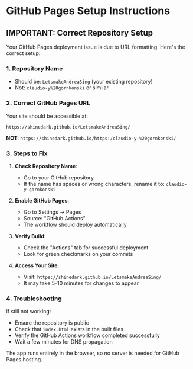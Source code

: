 # GitHub Pages Setup Instructions

## IMPORTANT: Correct Repository Setup

Your GitHub Pages deployment issue is due to URL formatting. Here's the correct setup:

### 1. Repository Name
- Should be: `LetsmakeAndreaSing` (your existing repository)
- Not: `claudio-y%20gornkonski` or similar

### 2. Correct GitHub Pages URL
Your site should be accessible at:
```
https://shinedark.github.io/LetsmakeAndreaSing/
```

**NOT**: `https://shinedark.github.io/https:/claudio-y-%20gornkonski/`

### 3. Steps to Fix

1. **Check Repository Name**:
   - Go to your GitHub repository
   - If the name has spaces or wrong characters, rename it to: `claudio-y-gornkonski`

2. **Enable GitHub Pages**:
   - Go to Settings → Pages
   - Source: "GitHub Actions" 
   - The workflow should deploy automatically

3. **Verify Build**:
   - Check the "Actions" tab for successful deployment
   - Look for green checkmarks on your commits

4. **Access Your Site**:
   - Visit: `https://shinedark.github.io/LetsmakeAndreaSing/`
   - It may take 5-10 minutes for changes to appear

### 4. Troubleshooting

If still not working:
- Ensure the repository is public
- Check that `index.html` exists in the built files
- Verify the GitHub Actions workflow completed successfully
- Wait a few minutes for DNS propagation

The app runs entirely in the browser, so no server is needed for GitHub Pages hosting.